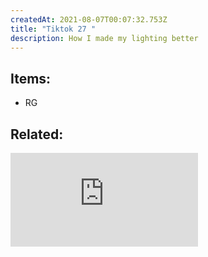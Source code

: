 ```yaml
---
createdAt: 2021-08-07T00:07:32.753Z
title: "Tiktok 27 "
description: How I made my lighting better
---
```

## Items: 

* RG

## Related: 

<iframe src="https://www.youtube.com/embed/PIylDoud_qw" title="YouTube video player" frameborder="0" allow="accelerometer; autoplay; clipboard-write; encrypted-media; gyroscope; picture-in-picture" allowfullscreen></iframe>